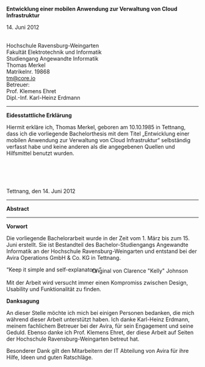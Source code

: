 <strong class="title">Entwicklung einer mobilen Anwendung zur Verwaltung von Cloud Infrastruktur</strong>

<span class="date">14. Juni 2012</span>

<div id="fh-title">&nbsp;</div>

<div class="vcard">
 <div class="org">
	Hochschule Ravensburg-Weingarten <br />
	Fakultät Elektrotechnik und Informatik <br />
	Studiengang Angewandte Informatik <br />
 </div>
</div>

<div id="hcard-Thomas-Merkel" class="vcard">
 Thomas Merkel<br />
 Matrikelnr. 19868<br />
 <a class="email" href="mailto:tm@core.io">tm@core.io</a> <br />
</div>

<div class="vcard">
 <div class="what">Betreuer:</div>
    Prof. Klemens Ehret <br />
    Dipl.-Inf. Karl-Heinz Erdmann
</div>

---

<strong class="pseudo-h1">Eidesstattliche Erklärung</strong>

Hiermit erkläre ich, Thomas Merkel, geboren am 10.10.1985 in Tettnang, dass ich die vorliegende Bachelorthesis mit dem Titel „Entwicklung einer mobilen Anwendung zur Verwaltung von Cloud Infrastruktur“ selbständig verfasst habe und keine anderen als die angegebenen Quellen und Hilfsmittel benutzt wurden.


<br /><br /><br /><br />
Tettnang, den 14. Juni 2012

---

<strong class="pseudo-h1">Abstract</strong>

---

<strong class="pseudo-h1">Vorwort</strong>

Die vorliegende Bachelorarbeit wurde in der Zeit vom 1. März bis zum 15. Juni erstellt. Sie ist Bestandteil des Bachelor-Studiengangs Angewandte Informatik an der Hochschule Ravensburg-Weingarten und entstand bei der Avira Operations GmbH & Co. KG in Tettnang.

<q>Keep it simple and self-explanatory.</q>
<div style="text-align: right; margin-right: 2em; margin-top: -2em;">
	Original von Clarence "Kelly" Johnson
</div>

Mit der Arbeit wird versucht immer einen Kompromiss zwischen Design, Usability und Funktionalität zu finden.

<strong class="pseudo-h1" style="page-break-before: auto!important;">Danksagung</strong>

An dieser Stelle möchte ich mich bei einigen Personen bedanken, die mich während dieser Arbeit unterstützt haben. Ich danke Karl-Heinz Erdmann, meinem fachlichem Betreuer bei der Avira, für sein Engagement und seine Geduld. Ebenso danke ich Prof. Klemens Ehret, der diese Arbeit auf Seiten der Hochschule Ravensburg-Weingarten betreut hat.

Besonderer Dank gilt den Mitarbeitern der IT Abteilung von Avira für ihre Hilfe, Ideen und guten Ratschläge.